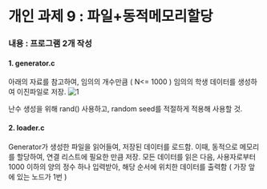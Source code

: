 # 개인 과제 9 : 파일+동적메모리할당
### 내용 : 프로그램 2개 작성
#### 1. generator.c
아래의 자료를 참고하여, 임의의 개수만큼 ( N<= 1000 ) 임의의 학생 데이터를 생성하여 이진파일로 저장.
![1](https://user-images.githubusercontent.com/101550112/159163066-801c1242-d9b3-4b00-99eb-446e2ade1e40.png)

난수 생성을 위해 rand() 사용하고, random seed를 적절하게 적용해 사용할 것.

#### 2. loader.c
Generator가 생성한 파일을 읽어들여, 저장된 데이터를 로드함.
이때, 동적으로 메모리를 할당하여, 연결 리스트에 필요한 만큼 저장.
모든 데이터를 읽은 다음, 사용자로부터 1000 이하의 양의 정수 하나 입력받아, 해당 순서에 위치한 데이터를 출력함 ( 가장 앞에 있는 노드가 1번 )

<br>
